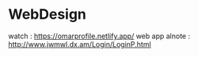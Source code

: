# WebDesign
watch : https://omarprofile.netlify.app/
web app alnote : http://www.jwmwl.dx.am/Login/LoginP.html
